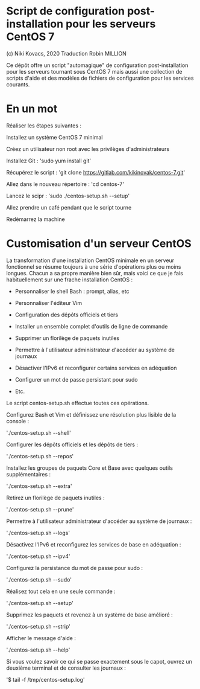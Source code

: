 # Script de configuration post-installation pour les serveurs CentOS 7

(c) Niki Kovacs, 2020
Traduction Robin MILLION

Ce dépôt offre un script "automagique" de configuration post-installation pour les serveurs tournant sous CentOS 7 mais aussi une collection de scripts d'aide et des modèles de fichiers de configuration pour les services courants.

# En un mot
Réaliser les étapes suivantes :


Installez un système CentOS 7 minimal

Créez un utilisateur non root avec les privilèges d'administrateurs

Installez Git : 'sudo yum install git'

Récupérez le script : 'git clone https://gitlab.com/kikinovak/centos-7.git'

Allez dans le nouveau répertoire : 'cd centos-7'

Lancez le scipr : 'sudo ./centos-setup.sh --setup'

Allez prendre un café pendant que le script tourne

Redémarrez la machine

# Customisation d'un serveur CentOS

La transformation d'une installation CentOS minimale en un serveur fonctionnel se résume toujours à une série d'opérations plus ou moins longues. Chacun a sa propre manière bien sûr, mais voici ce que je fais habituellement sur une frache installation CentOS :

-    Personnaliser le shell Bash : prompt, alias, etc

-    Personnaliser l'éditeur Vim

-    Configuration des dépôts officiels et tiers

-    Installer un ensemble complet d'outils de ligne de commande

-    Supprimer un florilège de paquets inutiles

-    Permettre à l'utilisateur administrateur d'accéder au système de journaux
    
-    Désactiver l'IPv6 et reconfigurer certains services en adéquation

-    Configurer un mot de passe persistant pour sudo

-    Etc.

Le script centos-setup.sh effectue toutes ces opérations.

Configurez Bash et Vim et définissez une résolution plus lisible de la console :

 './centos-setup.sh --shell'

Configurer les dépôts officiels et les dépôts de tiers :

 './centos-setup.sh --repos'

Installez les groupes de paquets Core et Base avec quelques outils supplémentaires :

 './centos-setup.sh --extra'

Retirez un florilège de paquets inutiles :

 './centos-setup.sh --prune'

Permettre à l'utilisateur administrateur d'accéder au système de journaux :

 './centos-setup.sh --logs'

Désactivez l'IPv6 et reconfigurez les services de base en adéquation :

 './centos-setup.sh --ipv4'

Configurez la persistance du mot de passe pour sudo :

 './centos-setup.sh --sudo'

Réalisez tout cela en une seule commande :

 './centos-setup.sh --setup'

Supprimez les paquets et revenez à un système de base amélioré :

 './centos-setup.sh --strip'

Afficher le message d'aide :

 './centos-setup.sh --help'

Si vous voulez savoir ce qui se passe exactement sous le capot, ouvrez un deuxième terminal et de consulter les journaux :

'$ tail -f /tmp/centos-setup.log'

